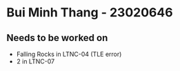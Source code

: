 # Bui Minh Thang - 23020646

## Needs to be worked on
- Falling Rocks in LTNC-04 (TLE error)
- 2 in LTNC-07
